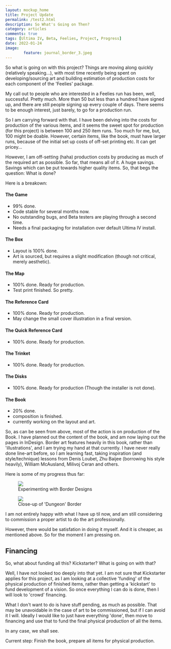 ```yaml
---
layout: mockup_home
title: Project Update
permalink: /test2.html
description: So What's Going on Then?
category: articles
comments: true
tags: [Ultima IV, Beta, Feelies, Project, Progress]
date: 2022-01-24
image: 
        feature: journal_border_3.jpeg
---
```


So what is going on with this project? Things are moving along quickly (relatively speaking...), with most time recently being spent on developing/sourcing art and building estimation of production costs for each component of the 'Feelies' package.

<!--more-->

My call out to people who are interested in a Feelies run has been, well, successful. Pretty much. More than 50 but less than a hundred have signed up, and there are still people signing up every couple of days. There seems to be enough interest, just barely, to go for a production run.

So I am carrying forward with that. I have been delving into the costs for production of the various items, and it seems the sweet spot for production (for this project) is between 100 and 250 item runs. Too much for me, but, 100 might be doable. However, certain items, like the book, must have larger runs, because of the initial set up costs of off-set printing etc. It can get pricey...

However, I am off-setting (haha) production costs by producing as much of the required art as possible. So far, that means all of it. A huge savings. Savings which can be put towards higher quality items. So, that begs the question: What is done?

Here is a breakown:

#### The Game #
* 99% done.
* Code stable for several months now.
* No outstanding bugs, and Beta testers are playing through a second time.
* Needs a final packaging for installation over default Ultima IV install.

#### The Box #
* Layout is 100% done. 
* Art is sourced, but requires a slight modification (though not critical, merely aesthetic).

#### The Map #
* 100% done. Ready for production.
* Test print finished. So pretty.

#### The Reference Card #
*  100% done. Ready for production.
*  May change the small cover illustration in a final version.

#### The Quick Reference Card #
*  100% done. Ready for production.

#### The Trinket #
*  100% done. Ready for production.

#### The Disks #
*  100% done. Ready for production (Though the installer is not done).

#### The Book #
*  20% done.
*  composition is finished.
*  currently working on the layout and art.

So, as can be seen from above, most of the action is on production of the Book. I have planned out the content of the book, and am now laying out the pages in InDesign. Border art features heavily in this book, rather than 'illustrations', and I am trying my hand at that currently. I have never really done line-art before, so I am learning fast, taking inspiration (and style/technique) lessons from Denis Loubet, Zhu Baijee (borrowing his style heavily), William McAusland, Milivoj Ceran and others.

Here is some of my progress thus far:

<figure>
	<img class="ScrollRev" data-tilt src="https://user-images.githubusercontent.com/5019739/151720641-b84d5683-b7f1-44ec-8a7e-3a05799f6b30.jpeg" />
	<figcaption>Experimenting with Border Designs</figcaption>
</figure>

<figure>
	<img class="ScrollRev" data-tilt src="{{ site.url }}/images/journal_border_1.jpeg" />
	<figcaption>Close-up of 'Dungeon' Border</figcaption>
</figure>

I am not entirely happy with what I have up til now, and am still considering to commission a proper artist to do the art professionally.

However, there would be satisfation in doing it myself. And it is cheaper, as mentioned above. So for the moment I am pressing on.

## Financing #

So, what about funding all this? Kickstarter? What is going on with that?

Well, I have not looked too deeply into that yet. I am not sure that Kickstarter applies for this project, as I am looking at a collective 'funding' of the physical production of finished items, rather than getting a 'kickstart' to fund development of a vision. So once everything I can do is done, then I will look to 'crowd' financing.

What I don't want to do is have stuff pending, as much as possible. That may be unavoidable in the case of art to be commissioned, but if I can avoid it I will. Ideally I would like to just have everything 'done', then move to financing and use that to fund the final physical production of all the items. 

In any case, we shall see. 

Current step: Finish the book, prepare all items for physical production.

